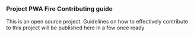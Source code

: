 ### Project PWA Fire Contributing guide 

This is an open source project. Guidelines on how to effectively contribute to this project will be published here in a few once ready 
